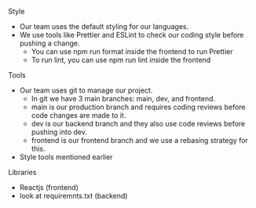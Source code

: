 Style
- Our team uses the default styling for our languages.
- We use tools like Prettier and ESLint to check our coding style before pushing a change.
    - You can use npm run format inside the frontend to run Prettier
    - To run lint, you can use npm run lint inside the frontend

Tools
- Our team uses git to manage our project.
    - In git we have 3 main branches: main, dev, and frontend.
    - main is our production branch and requires coding reviews before code changes are made to it.
    - dev is our backend branch and they also use code reviews before pushing into dev.
    - frontend is our frontend branch and we use a rebasing strategy for this.
- Style tools mentioned earlier

Libraries 
- Reactjs (frontend)
- look at requiremnts.txt (backend)

